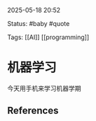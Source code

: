 
2025-05-18 20:52

Status: #baby #quote

Tags: [[AI]] [[programming]]

# 机器学习 
今天用手机来学习机器学期

##  References